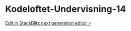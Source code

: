 # Kodeloftet-Undervisning-14

[Edit in StackBlitz next generation editor ⚡️](https://stackblitz.com/~/github.com/sharmababita/Kodeloftet-Undervisning-14)